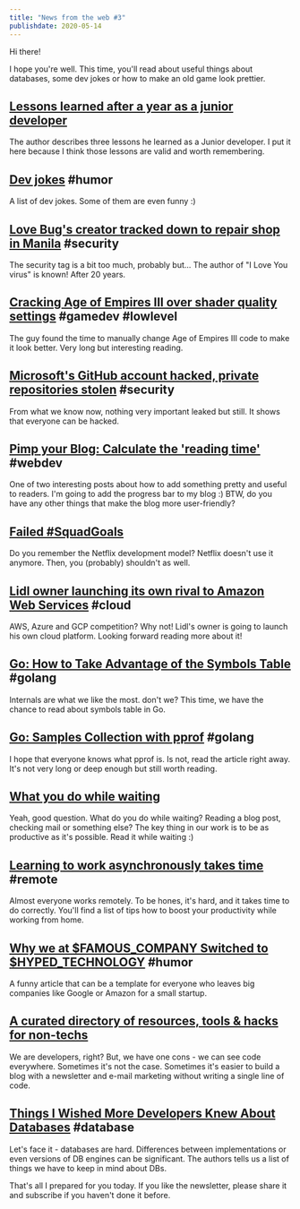 ```yaml
---
title: "News from the web #3"
publishdate: 2020-05-14
---
```


Hi there!

I hope you're well. This time, you'll read about useful things about databases, some dev jokes or how to make an old game look prettier. 

## [Lessons learned after a year as a junior developer](https://www.staszewski.me/lessons-learned/)

The author describes three lessons he learned as a Junior developer. I put it here because I think those lessons are valid and worth remembering.

## [Dev jokes](https://github.com/shrutikapoor08/devjoke) #humor

A list of dev jokes. Some of them are even funny :)

## [Love Bug's creator tracked down to repair shop in Manila](https://www.bbc.com/news/technology-52458765) #security

The security tag is a bit too much, probably but... The author of "I Love You virus" is known! After 20 years.

## [Cracking Age of Empires III over shader quality settings](https://medium.com/@lancelot.deferriere/cracking-age-of-empires-iii-over-shader-quality-settings-7f729528cf1d) #gamedev #lowlevel

The guy found the time to manually change Age of Empires III code to make it look better. Very long but interesting reading.

## [Microsoft's GitHub account hacked, private repositories stolen](https://www.bleepingcomputer.com/news/security/microsofts-github-account-hacked-private-repositories-stolen/) #security

From what we know now, nothing very important leaked but still. It shows that everyone can be hacked.

## [Pimp your Blog: Calculate the 'reading time'](https://dev.to/robole/add-the-estimated-reading-time-to-your-blog-do-you-read-code-at-275-words-per-minute-3don) #webdev

One of two interesting posts about how to add something pretty and useful to readers. I'm going to add the progress bar to my blog :)
BTW, do you have any other things that make the blog more user-friendly?

## [Failed #SquadGoals](https://www.jeremiahlee.com/posts/failed-squad-goals/)

Do you remember the Netflix development model? Netflix doesn't use it anymore. Then, you (probably) shouldn't as well.

## [Lidl owner launching its own rival to Amazon Web Services](https://www.chargedretail.co.uk/2020/05/11/lidl-owner-launching-its-own-rival-to-amazon-web-services/) #cloud 

AWS, Azure and GCP competition? Why not! Lidl's owner is going to launch his own cloud platform. Looking forward reading more about it!

## [Go: How to Take Advantage of the Symbols Table](https://medium.com/a-journey-with-go/go-how-to-take-advantage-of-the-symbols-table-360dd52269e5) #golang

Internals are what we like the most. don't we? This time, we have the chance to read about symbols table in Go.

## [Go: Samples Collection with pprof](https://medium.com/a-journey-with-go/go-samples-collection-with-pprof-2a63c3e8a142?source=rss----3730967d0651---4) #golang

I hope that everyone knows what pprof is. Is not, read the article right away. It's not very long or deep enough but still worth reading.

## [What you do while waiting](https://swizec.com/blog/what-you-do-while-waiting/swizec/9407)

Yeah, good question. What do you do while waiting? Reading a blog post, checking mail or something else? The key thing in our work is to be as productive as it's possible. Read it while waiting :)

## [Learning to work asynchronously takes time](https://stackoverflow.blog/2020/05/04/learning-to-work-asynchronously-takes-time/) #remote

Almost everyone works remotely. To be hones, it's hard, and it takes time to do correctly. You'll find a list of tips how to boost your productivity while working from home.

## [Why we at $FAMOUS_COMPANY Switched to $HYPED_TECHNOLOGY](https://saagarjha.com/blog/2020/05/10/why-we-at-famous-company-switched-to-hyped-technology/) #humor

A funny article that can be a template for everyone who leaves big companies like Google or Amazon for a small startup.

## [A curated directory of resources, tools & hacks for non-techs](https://www.nocode.tech/)

We are developers, right? But, we have one cons - we can see code everywhere. Sometimes it's not the case. Sometimes it's easier to build a blog with a newsletter and e-mail marketing without writing a single line of code.

## [Things I Wished More Developers Knew About Databases](https://medium.com/@rakyll/things-i-wished-more-developers-knew-about-databases-2d0178464f78) #database

Let's face it - databases are hard. Differences between implementations or even versions of DB engines can be significant. The authors tells us a list of things we have to keep in mind about DBs.

That's all I prepared for you today. If you like the newsletter, please share it and subscribe if you haven't done it before.
